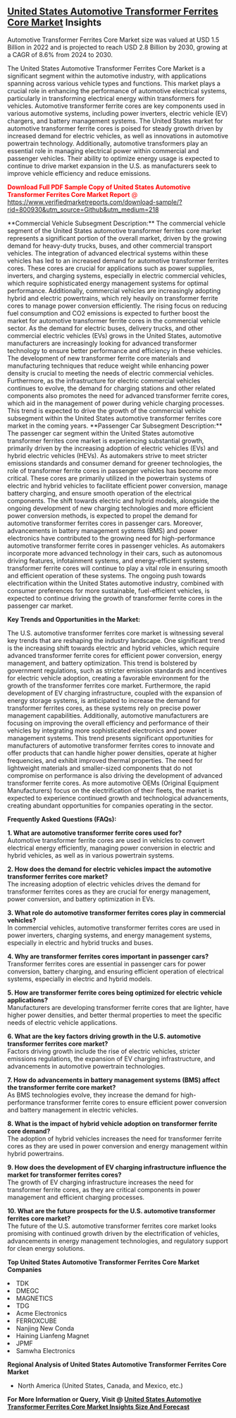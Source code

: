 <h2><a href="https://www.verifiedmarketreports.com/download-sample/?rid=800930&amp;utm_source=Github&amp;utm_medium=218" target="_blank">United States Automotive Transformer Ferrites Core Market</a> Insights</h2><p>Automotive Transformer Ferrites Core Market size was valued at USD 1.5 Billion in 2022 and is projected to reach USD 2.8 Billion by 2030, growing at a CAGR of 8.6% from 2024 to 2030.</p><p><p>The United States Automotive Transformer Ferrites Core Market is a significant segment within the automotive industry, with applications spanning across various vehicle types and functions. This market plays a crucial role in enhancing the performance of automotive electrical systems, particularly in transforming electrical energy within transformers for vehicles. Automotive transformer ferrite cores are key components used in various automotive systems, including power inverters, electric vehicle (EV) chargers, and battery management systems. The United States market for automotive transformer ferrite cores is poised for steady growth driven by increased demand for electric vehicles, as well as innovations in automotive powertrain technology. Additionally, automotive transformers play an essential role in managing electrical power within commercial and passenger vehicles. Their ability to optimize energy usage is expected to continue to drive market expansion in the U.S. as manufacturers seek to improve vehicle efficiency and reduce emissions. <p><span class=""><span style="color: #ff0000;"><strong>Download Full PDF Sample Copy of United States Automotive Transformer Ferrites Core Market Report</strong> @ </span><a href="https://www.verifiedmarketreports.com/download-sample/?rid=800930&amp;utm_source=Github&amp;utm_medium=218" target="_blank">https://www.verifiedmarketreports.com/download-sample/?rid=800930&amp;utm_source=Github&amp;utm_medium=218</a></span></p></p> <p>**Commercial Vehicle Subsegment Description:** The commercial vehicle segment of the United States automotive transformer ferrites core market represents a significant portion of the overall market, driven by the growing demand for heavy-duty trucks, buses, and other commercial transport vehicles. The integration of advanced electrical systems within these vehicles has led to an increased demand for automotive transformer ferrites cores. These cores are crucial for applications such as power supplies, inverters, and charging systems, especially in electric commercial vehicles, which require sophisticated energy management systems for optimal performance. Additionally, commercial vehicles are increasingly adopting hybrid and electric powertrains, which rely heavily on transformer ferrite cores to manage power conversion efficiently. The rising focus on reducing fuel consumption and CO2 emissions is expected to further boost the market for automotive transformer ferrite cores in the commercial vehicle sector. As the demand for electric buses, delivery trucks, and other commercial electric vehicles (EVs) grows in the United States, automotive manufacturers are increasingly looking for advanced transformer technology to ensure better performance and efficiency in these vehicles. The development of new transformer ferrite core materials and manufacturing techniques that reduce weight while enhancing power density is crucial to meeting the needs of electric commercial vehicles. Furthermore, as the infrastructure for electric commercial vehicles continues to evolve, the demand for charging stations and other related components also promotes the need for advanced transformer ferrite cores, which aid in the management of power during vehicle charging processes. This trend is expected to drive the growth of the commercial vehicle subsegment within the United States automotive transformer ferrites core market in the coming years. **Passenger Car Subsegment Description:** The passenger car segment within the United States automotive transformer ferrites core market is experiencing substantial growth, primarily driven by the increasing adoption of electric vehicles (EVs) and hybrid electric vehicles (HEVs). As automakers strive to meet stricter emissions standards and consumer demand for greener technologies, the role of transformer ferrite cores in passenger vehicles has become more critical. These cores are primarily utilized in the powertrain systems of electric and hybrid vehicles to facilitate efficient power conversion, manage battery charging, and ensure smooth operation of the electrical components. The shift towards electric and hybrid models, alongside the ongoing development of new charging technologies and more efficient power conversion methods, is expected to propel the demand for automotive transformer ferrites cores in passenger cars. Moreover, advancements in battery management systems (BMS) and power electronics have contributed to the growing need for high-performance automotive transformer ferrite cores in passenger vehicles. As automakers incorporate more advanced technology in their cars, such as autonomous driving features, infotainment systems, and energy-efficient systems, transformer ferrite cores will continue to play a vital role in ensuring smooth and efficient operation of these systems. The ongoing push towards electrification within the United States automotive industry, combined with consumer preferences for more sustainable, fuel-efficient vehicles, is expected to continue driving the growth of transformer ferrite cores in the passenger car market. <p><strong>Key Trends and Opportunities in the Market:</strong></p> <p>The U.S. automotive transformer ferrites core market is witnessing several key trends that are reshaping the industry landscape. One significant trend is the increasing shift towards electric and hybrid vehicles, which require advanced transformer ferrite cores for efficient power conversion, energy management, and battery optimization. This trend is bolstered by government regulations, such as stricter emission standards and incentives for electric vehicle adoption, creating a favorable environment for the growth of the transformer ferrites core market. Furthermore, the rapid development of EV charging infrastructure, coupled with the expansion of energy storage systems, is anticipated to increase the demand for transformer ferrites cores, as these systems rely on precise power management capabilities. Additionally, automotive manufacturers are focusing on improving the overall efficiency and performance of their vehicles by integrating more sophisticated electronics and power management systems. This trend presents significant opportunities for manufacturers of automotive transformer ferrites cores to innovate and offer products that can handle higher power densities, operate at higher frequencies, and exhibit improved thermal properties. The need for lightweight materials and smaller-sized components that do not compromise on performance is also driving the development of advanced transformer ferrite cores. As more automotive OEMs (Original Equipment Manufacturers) focus on the electrification of their fleets, the market is expected to experience continued growth and technological advancements, creating abundant opportunities for companies operating in the sector. <p><strong>Frequently Asked Questions (FAQs):</strong></p> <p><strong>1. What are automotive transformer ferrite cores used for?</strong><br> Automotive transformer ferrite cores are used in vehicles to convert electrical energy efficiently, managing power conversion in electric and hybrid vehicles, as well as in various powertrain systems.</p> <p><strong>2. How does the demand for electric vehicles impact the automotive transformer ferrites core market?</strong><br> The increasing adoption of electric vehicles drives the demand for transformer ferrites cores as they are crucial for energy management, power conversion, and battery optimization in EVs.</p> <p><strong>3. What role do automotive transformer ferrites cores play in commercial vehicles?</strong><br> In commercial vehicles, automotive transformer ferrites cores are used in power inverters, charging systems, and energy management systems, especially in electric and hybrid trucks and buses.</p> <p><strong>4. Why are transformer ferrites cores important in passenger cars?</strong><br> Transformer ferrites cores are essential in passenger cars for power conversion, battery charging, and ensuring efficient operation of electrical systems, especially in electric and hybrid models.</p> <p><strong>5. How are transformer ferrite cores being optimized for electric vehicle applications?</strong><br> Manufacturers are developing transformer ferrite cores that are lighter, have higher power densities, and better thermal properties to meet the specific needs of electric vehicle applications.</p> <p><strong>6. What are the key factors driving growth in the U.S. automotive transformer ferrites core market?</strong><br> Factors driving growth include the rise of electric vehicles, stricter emissions regulations, the expansion of EV charging infrastructure, and advancements in automotive powertrain technologies.</p> <p><strong>7. How do advancements in battery management systems (BMS) affect the transformer ferrite core market?</strong><br> As BMS technologies evolve, they increase the demand for high-performance transformer ferrite cores to ensure efficient power conversion and battery management in electric vehicles.</p> <p><strong>8. What is the impact of hybrid vehicle adoption on transformer ferrite core demand?</strong><br> The adoption of hybrid vehicles increases the need for transformer ferrite cores as they are used in power conversion and energy management within hybrid powertrains.</p> <p><strong>9. How does the development of EV charging infrastructure influence the market for transformer ferrites cores?</strong><br> The growth of EV charging infrastructure increases the need for transformer ferrite cores, as they are critical components in power management and efficient charging processes.</p> <p><strong>10. What are the future prospects for the U.S. automotive transformer ferrites core market?</strong><br> The future of the U.S. automotive transformer ferrites core market looks promising with continued growth driven by the electrification of vehicles, advancements in energy management technologies, and regulatory support for clean energy solutions.</p> </p><p><strong>Top United States Automotive Transformer Ferrites Core Market Companies</strong></p><div data-test-id=""><p><li>TDK</li><li> DMEGC</li><li> MAGNETICS</li><li> TDG</li><li> Acme Electronics</li><li> FERROXCUBE</li><li> Nanjing New Conda</li><li> Haining Lianfeng Magnet</li><li> JPMF</li><li> Samwha Electronics</li></p><div><strong>Regional Analysis of&nbsp;United States Automotive Transformer Ferrites Core Market</strong></div><ul><li dir="ltr"><p dir="ltr">North America&nbsp;(United States, Canada, and Mexico, etc.)</p></li></ul><p><strong>For More Information or Query, Visit @&nbsp;</strong><strong><a href="https://www.verifiedmarketreports.com/product/automotive-transformer-ferrites-core-market/?utm_source=Github&amp;utm_medium=218" target="_blank">United States Automotive Transformer Ferrites Core Market Insights Size And Forecast</a></strong></p></div>

